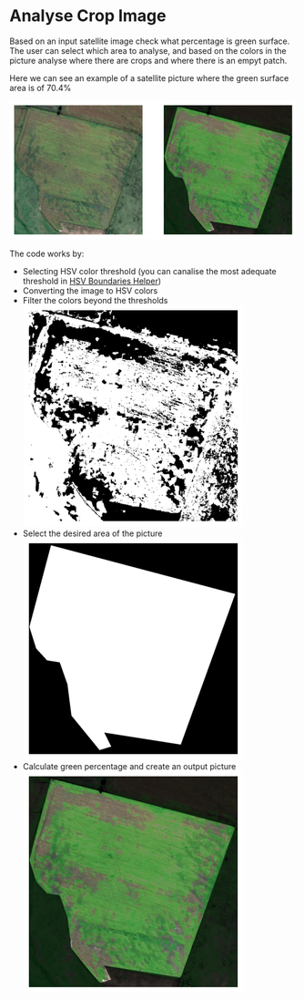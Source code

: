 # Analyse Crop Image
Based on an input satellite image check what percentage is green surface.
The user can select which area to analyse, and based on the colors in the picture analyse where there are crops and where there is an empyt patch.


Here we can see an example of a satellite picture where the green surface area is of  70.4%

![Initial & Final Images](Images/Outputs/first_and_final_images.png)


The code works by:
* Selecting HSV color threshold (you can canalise the most adequate threshold in [HSV Boundaries Helper](color_hsv_boundaries_helper.py))
* Converting the image to HSV colors
* Filter the colors beyond the thresholds
![Color Mask](Images/Outputs/green_color_mask.png)
* Select the desired area of the picture
![Lot Crop](Images/Outputs/desired_lot_crop.png)
* Calculate green percentage and create an output picture
![Color Mask](Images/Outputs/final_image.png)